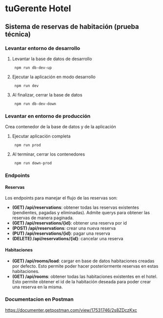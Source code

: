 # tuGerente Hotel

## Sistema de reservas de habitación (prueba técnica)

### Levantar entorno de desarrollo

1. Levantar la base de datos de desarrollo

        npm run db-dev-up

2. Ejecutar la aplicación en modo desarrollo

        npm run dev

3. Al finalizar, cerrar la base de datos

        npm run db-dev-down


### Levantar en entorno de producción 

Crea contenedor de la base de datos y de la aplicación

1. Ejecutar aplicación completa

        npm run prod

2. Al terminar, cerrar los contenedores

        npm run down-prod

### Endpoints

#### Reservas

Los endpoints para manejar el flujo de las reservas son:

- **(GET) /api/reservations**: obtener todas las reservas existentes (pendientes, pagadas y eliminadas).
Admite querys para obtener las reservas de manera paginada.
- **(GET) /api/reservations/{id}**: obtener una reserva por id
- **(POST) /api/reservations**: crear una nueva reserva
- **(PUT) /api/reservations/{id}**: pagar una reserva
- **(DELETE) /api/reservations/{id}**: cancelar una reserva

#### Habitaciones

- **(GET) /api/rooms/load**: cargar en base de datos habitaciones creadas por defecto. Esto permite poder hacer posteriormente reservas en estas habitaciones.
- **(GET) /api/rooms**: obtener todas las habitaciones existentes en el hotel. Esto permite obtener el id de la habitación deseada para poder crear una reserva en la misma.

### Documentacion en Postman

https://documenter.getpostman.com/view/17531746/2s8ZDczKxc